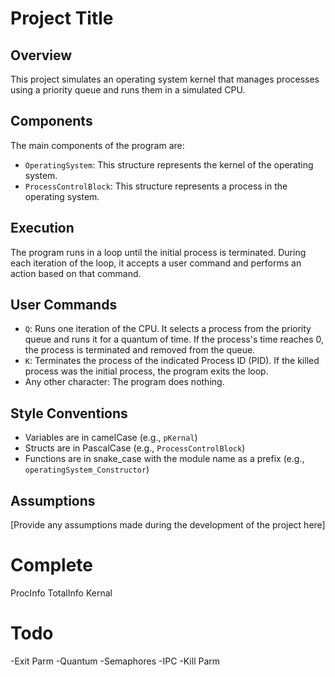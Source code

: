 # Project Title

## Overview

This project simulates an operating system kernel that manages processes using a priority queue and runs them in a simulated CPU.

## Components

The main components of the program are:

- `OperatingSystem`: This structure represents the kernel of the operating system.
- `ProcessControlBlock`: This structure represents a process in the operating system.

## Execution

The program runs in a loop until the initial process is terminated. During each iteration of the loop, it accepts a user command and performs an action based on that command.

## User Commands

- `Q`: Runs one iteration of the CPU. It selects a process from the priority queue and runs it for a quantum of time. If the process's time reaches 0, the process is terminated and removed from the queue.
- `K`: Terminates the process of the indicated Process ID (PID). If the killed process was the initial process, the program exits the loop.
- Any other character: The program does nothing.

## Style Conventions

- Variables are in camelCase (e.g., `pKernal`)
- Structs are in PascalCase (e.g., `ProcessControlBlock`)
- Functions are in snake_case with the module name as a prefix (e.g., `operatingSystem_Constructor`)

## Assumptions

[Provide any assumptions made during the development of the project here]

# Complete
ProcInfo
TotalInfo
Kernal

 # Todo
 
 -Exit Parm
 -Quantum 
 -Semaphores
 -IPC
 -Kill Parm